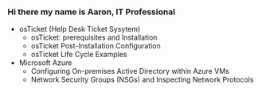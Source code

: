 ### Hi there my name is Aaron, IT Professional
* osTicket (Help Desk Ticket Sysytem)
  - osTicket: prerequisites and Installation
  - osTicket Post-Installation Configuration
  - osTicket Life Cycle Examples
* Microsoft Azure
  - Configuring On-premises Active Directory within Azure VMs
  - Network Security Groups (NSGs) and Inspecting Network Protocols   
